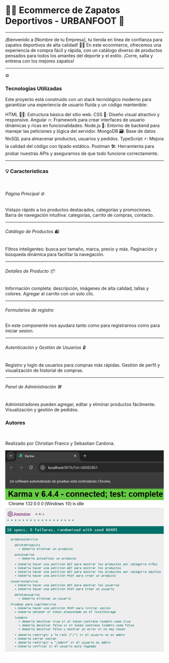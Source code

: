 <h1>🏃‍♂️ Ecommerce de Zapatos Deportivos - URBANFOOT 👟</h1>  

<hr>
<p>¡Bienvenido a [Nombre de tu Empresa], tu tienda en línea de confianza para zapatos deportivos de alta calidad! 🛒👟
En este ecommerce, ofrecemos una experiencia de compra fácil y rápida, con un catálogo diverso de productos pensados para todos los amantes del deporte y el estilo. ¡Corre, salta y entrena con los mejores zapatos!</p>

<hr>
⚙️<h3> Tecnologías Utilizadas</h3>
<p>
Este proyecto está construido con un stack tecnológico moderno para garantizar una experiencia de usuario fluida y un código mantenible:

HTML 🧑‍💻: Estructura básica del sitio web.
CSS 🎨: Diseño visual atractivo y responsive.
Angular 🔥: Framework para crear interfaces de usuario dinámicas y ricas en funcionalidades.
Node.js 🚀: Entorno de backend para manejar las peticiones y lógica del servidor.
MongoDB 🗃️: Base de datos NoSQL para almacenar productos, usuarios y pedidos.
TypeScript ⚡: Mejora la calidad del código con tipado estático.
Postman 🛠️: Herramienta para probar nuestras APIs y asegurarnos de que todo funcione correctamente.</p>
<hr>

<h3>💡 Características</h3>
<br>
<h6>Página Principal 🌐</h6>
Vistazo rápido a los productos destacados, categorías y promociones.
Barra de navegación intuitiva: categorías, carrito de compras, contacto.
<hr>
<h6>Catálogo de Productos 🛍️</h6>
Filtros inteligentes: busca por tamaño, marca, precio y más.
Paginación y búsqueda dinámica para facilitar la navegación.
<hr>
<h6>Detalles de Producto 📦</h6>
Información completa: descripción, imágenes de alta calidad, tallas y colores.
Agregar al carrito con un solo clic.
<hr>
<h6>Formularios de registro</h6>
En este componente nos ayudara tanto como para registrarnos como para iniciar sesion.
<hr>
<h6>Autenticación y Gestión de Usuarios 🔒</h6>
Registro y login de usuarios para compras más rápidas.
Gestión de perfil y visualización de historial de compras.
<hr>
<h6>Panel de Administración 🛠️</h6>
Administradores pueden agregar, editar y eliminar productos fácilmente.
Visualización y gestión de pedidos.

<h3>Autores</h3>
<br>
<p>Realizado por Christian Franco y Sebastian Cardona.</p> 

![alt text](image.png)